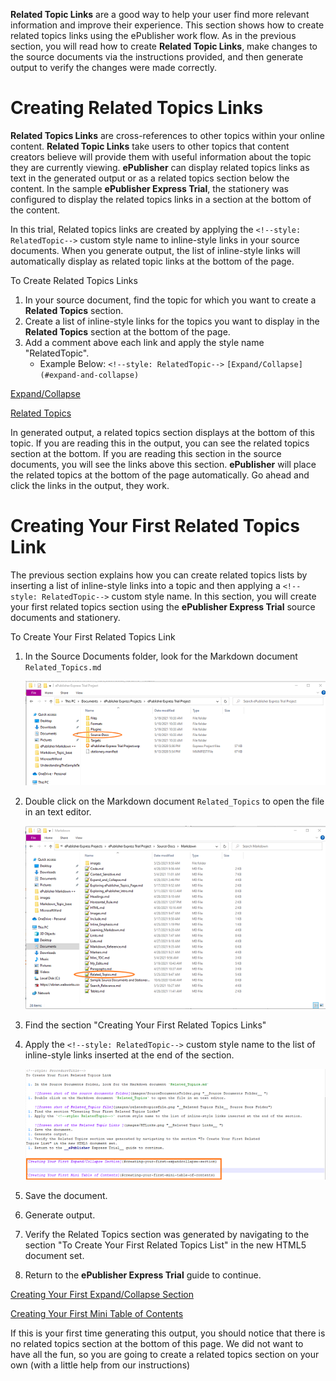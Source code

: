 **Related Topic Links** are a good way to help your user find more relevant information and improve their experience.
This section shows how to create related topics links using the ePublisher work flow. As in the previous section,
you will read how to create **Related Topic Links**, make changes to the source documents via the instructions provided,
and then generate output to verify the changes were made correctly.

# Creating Related Topics Links

**Related Topics Links** are cross-references to other topics within your online content. **Related Topic Links** take
users to other topics that content creators believe will provide them with useful information about the topic they
are currently viewing. **ePublisher** can display related topics links as text in the generated output or as a related topics
 section below the content. In the sample **ePublisher Express Trial**, the stationery was
configured to display the related topics links in a section at the bottom of the content.

In this trial, Related topics links are created by applying the `<!--style: RelatedTopic-->` custom style name to inline-style links in your
source documents. When you generate output, the list of inline-style links will automatically display as related
topic links at the bottom of the page. 

<!--style: ProcedureTitle-->
To Create Related Topics Links 

 1. In your source document, find the topic for which you want to create a **Related Topics** section.
 1. Create a list of inline-style links for the topics you want to display in the **Related Topics** section at the bottom of the page.
 1. Add a comment above each link and apply the style name "RelatedTopic". 
    - Example Below: 
	  `<!--style: RelatedTopic-->` 
	  `[Expand/Collapse](#expand-and-collapse)`

<!--style: RelatedTopic-->
[Expand/Collapse](#expand-and-collapse)

<!--style: RelatedTopic-->
[Related Topics](#relatedtopics)

In generated output, a related topics section displays at the bottom of this topic. If you are reading this in the
output, you can see the related topics section at the bottom. If you are reading this section in the source
documents, you will see the links above this section. **ePublisher** will place the related topics at the bottom of
the page automatically. Go ahead and click the links in the output, they work. 

<!--style:Heading 1 Relevance-->
# Creating Your First Related Topics Link  

The previous section explains how you can create related topics lists by inserting a list of inline-style links
into a topic and then applying a `<!--style: RelatedTopic-->` custom style name. In this section, you will create your first
related topics section using the **ePublisher Express Trial** source documents and stationery.

<!--style: ProcedureTitle-->
To Create Your First Related Topics Link

 1. In the Source Documents folder, look for the Markdown document `Related_Topics.md`
 
    ![Screen shot of the source documents folder](images/SourceDocumentsFolder.png "**Source Documents Folder** ")
 1. Double click on the Markdown document `Related_Topics` to open the file in an text editor. 
 
    ![Screen shot of Related_Topics file](images/relatedtopicsfile.png "**Related Topics File** Source Docs Folder") 
 1. Find the section "Creating Your First Related Topics Links" 
 1. Apply the `<!--style: RelatedTopic-->` custom style name to the list of inline-style links inserted at the end of the section.
 
    ![Screen shot of the Related Topic Links ](images/RTLinks.png "**Related Topic Links** ")
 1. Save the document.    
 1. Generate output.
 1. Verify the Related Topics section was generated by navigating to the section "To Create Your First Related
Topics List" in the new HTML5 document set.
 1. Return to the **ePublisher Express Trial** guide to continue.


[Creating Your First Expand/Collapse Section](#creating-your-first-expandcollapse-section)


[Creating Your First Mini Table of Contents](#creating-your-first-mini-table-of-contents) 

If this is your first time generating this output, you should notice that there is no related topics section at
the bottom of this page. We did not want to have all the fun, so you are going to create a related topics
section on your own (with a little help from our instructions)


